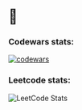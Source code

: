 # 👋


### Codewars stats:
[![codewars](https://www.codewars.com/users/rosettel_s21/badges/large)](https://www.codewars.com/users/rosettel_s21)
### Leetcode stats:
![LeetCode Stats](https://leetcard.jacoblin.cool/rosettel_s21?theme=nord&font=ABeeZee)
